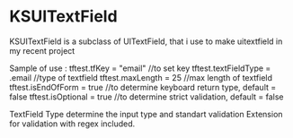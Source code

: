 # KSUITextField
KSUITextField is a subclass of UITextField, that i use to make uitextfield in my recent project

Sample of use :
tftest.tfKey = "email" //to set key
tftest.textFieldType = .email //type of textfield
tftest.maxLength = 25 //max length of textfield
tftest.isEndOfForm = true //to determine keyboard return type, default = false
tftest.isOptional = true //to determine strict validation, default = false
        
TextField Type determine the input type and standart validation
Extension for validation with regex included.
